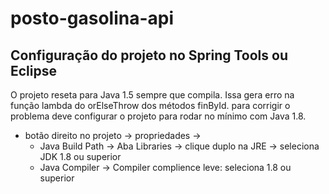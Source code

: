 # posto-gasolina-api

## Configuração do projeto no Spring Tools ou Eclipse
 O projeto reseta para Java 1.5 sempre que compila.
Issa gera erro na função lambda do orElseThrow dos métodos finById.
 para corrigir o problema deve configurar o projeto para rodar no mínimo com Java 1.8.
* botão direito no projeto -> propriedades -> 
  * Java Build Path -> Aba Libraries -> clique duplo na JRE -> seleciona JDK 1.8 ou superior
  * Java Compiler -> Compiler complience leve: seleciona 1.8 ou superior
